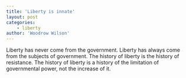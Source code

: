 ```yaml
---
title: 'Liberty is innate'
layout: post
categories:
    - liberty
author: 'Woodrow Wilson'
---
```


Liberty has never come from the government. Liberty has always come from the subjects of government. The history of liberty is the history of resistance. The history of liberty is a history of the limitation of governmental power, not the increase of it.